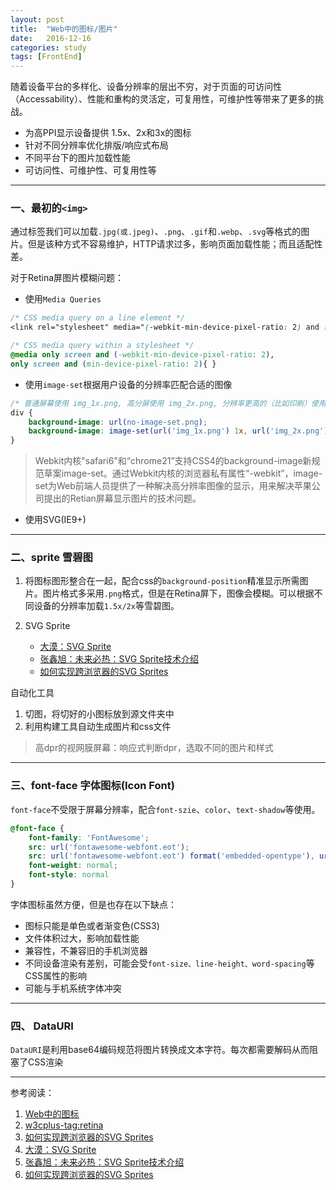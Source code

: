 ```yaml
---
layout: post
title:  "Web中的图标/图片"
date:   2016-12-16
categories: study
tags: [FrontEnd]
---
```


随着设备平台的多样化、设备分辨率的层出不穷，对于页面的可访问性（Accessability）、性能和重构的灵活定，可复用性，可维护性等带来了更多的挑战。

- 为高PPI显示设备提供 1.5x、2x和3x的图标
- 针对不同分辨率优化排版/响应式布局
- 不同平台下的图片加载性能
- 可访问性、可维护性、可复用性等

---

### 一、最初的`<img>`

通过<img>标签我们可以加载`.jpg(或.jpeg)`、`.png`、`.gif`和`.webp`、`.svg`等格式的图片。但是该种方式不容易维护，HTTP请求过多，影响页面加载性能；而且适配性差。

对于Retina屏图片模糊问题：

- 使用`Media Queries`

```css 
/* CSS media query on a line element */
<link rel="stylesheet" media="(-webkit-min-device-pixel-ratio: 2) and (min-device-pixel-ratio: 2)" href="example.css" />

/* CSS media query within a stylesheet */
@media only screen and (-webkit-min-device-pixel-ratio: 2), 
only screen and (min-device-pixel-ratio: 2){ }
```

- 使用`image-set`根据用户设备的分辨率匹配合适的图像

``` css 
/* 普通屏幕使用 img_1x.png, 高分屏使用 img_2x.png, 分辨率更高的（比如印刷）使用 img_print.png */
div {
    background-image: url(no-image-set.png);
    background-image: image-set(url('img_1x.png') 1x, url('img_2x.png') 2x, url('img_print.png') 600dpi);
}
```

> Webkit内核"safari6"和“chrome21”支持CSS4的background-image新规范草案image-set。通过Webkit内核的浏览器私有属性“-webkit”，image-set为Web前端人员提供了一种解决高分辨率图像的显示，用来解决苹果公司提出的Retian屏幕显示图片的技术问题。

- 使用SVG(IE9+)

------

### 二、sprite 雪碧图

1. 将图标图形整合在一起，配合css的`background-position`精准显示所需图片。图片格式多采用`.png`格式，但是在Retina屏下，图像会模糊。可以根据不同设备的分辨率加载`1.5x/2x`等雪碧图。

2. SVG Sprite
    - [大漠：SVG Sprite](http://www.w3cplus.com/svg/create-svg-sprite-sheet.html)
    - [张鑫旭：未来必热：SVG Sprite技术介绍](http://www.zhangxinxu.com/wordpress/2014/07/introduce-svg-sprite-technology/)
    - [如何实现跨浏览器的SVG Sprites](http://www.w3cplus.com/html5/how-to-implement-cross-browser-svg-sprites.html)

自动化工具

1. 切图，将切好的小图标放到源文件夹中
2. 利用构建工具自动生成图片和css文件

> 高dpr的视网膜屏幕：响应式判断dpr，选取不同的图片和样式

------

### 三、font-face 字体图标(Icon Font)

`font-face`不受限于屏幕分辨率，配合`font-szie`、`color`、`text-shadow`等使用。

``` css 
@font-face {
    font-family: 'FontAwesome';
    src: url('fontawesome-webfont.eot');
    src: url('fontawesome-webfont.eot') format('embedded-opentype'), url('fontawesome-webfont.woff') format('woff'), url('fontawesome-webfont.ttf') format('truetype');
    font-weight: normal;
    font-style: normal
}
```

字体图标虽然方便，但是也存在以下缺点：

- 图标只能是单色或者渐变色(CSS3)
- 文件体积过大，影响加载性能
- 兼容性，不兼容旧的手机浏览器
- 不同设备渲染有差别，可能会受`font-size、line-height、word-spacing`等CSS属性的影响
- 可能与手机系统字体冲突

------

### 四、 DataURI

`DataURI`是利用base64编码规范将图片转换成文本字符。每次都需要解码从而阻塞了CSS渲染

------

参考阅读：

 1. [Web中的图标](https://github.com/amfe/article/issues/2)
 2. [w3cplus-tag:retina](http://www.w3cplus.com/blog/tags/286.html)
 3. [如何实现跨浏览器的SVG Sprites](http://www.w3cplus.com/blog/tags/40.html)
 4. [大漠：SVG Sprite](http://www.w3cplus.com/svg/create-svg-sprite-sheet.html)
 5. [张鑫旭：未来必热：SVG Sprite技术介绍](http://www.zhangxinxu.com/wordpress/2014/07/introduce-svg-sprite-technology/)
 6. [如何实现跨浏览器的SVG Sprites](http://www.w3cplus.com/html5/how-to-implement-cross-browser-svg-sprites.html)

